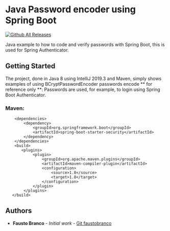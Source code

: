 # Java Password encoder using Spring Boot

[![Github All Releases](https://img.shields.io/github/downloads/faustobranco/java_WatchLogFile/total.svg)]()

Java example to how to code and verify passwords with Spring Boot, this is used for Spring Authenticator.

  ## Getting Started
  

The project, done in Java 8 using IntelliJ 2019.3 and Maven, simply shows examples of using BCryptPasswordEncoder passwords encode ** for reference only **:
Passwords are used, for example, to login using Spring Boot Authenticator.

### Maven:

        <dependencies>  
            <dependency> 
                <groupId>org.springframework.boot</groupId>  
                <artifactId>spring-boot-starter-security</artifactId>  
            </dependency> 
        </dependencies>
        <build>  
           <plugins> 
                <plugin> 
                    <groupId>org.apache.maven.plugins</groupId>  
                    <artifactId>maven-compiler-plugin</artifactId>  
                    <configuration> 
                        <source>1.8</source>  
                        <target>1.8</target>  
                    </configuration> 
                </plugin> 
            </plugins>
       </build>



## Authors

-   **Fausto Branco** - _Initial work_ - [Git faustobranco](https://github.com/faustobranco)
